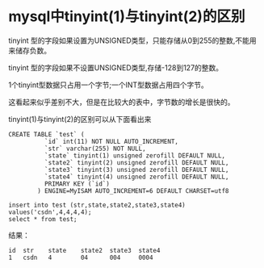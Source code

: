 # mysql中tinyint(1)与tinyint(2)的区别

tinyint 型的字段如果设置为UNSIGNED类型，只能存储从0到255的整数,不能用来储存负数。

tinyint 型的字段如果不设置UNSIGNED类型,存储-128到127的整数。 

1个tinyint型数据只占用一个字节;一个INT型数据占用四个字节。

这看起来似乎差别不大，但是在比较大的表中，字节数的增长是很快的。

tinyint(1)与tinyint(2)的区别可以从下面看出来

    CREATE TABLE `test` (                                    
              `id` int(11) NOT NULL AUTO_INCREMENT,                  
              `str` varchar(255) NOT NULL,                                       
              `state` tinyint(1) unsigned zerofill DEFAULT NULL,     
              `state2` tinyint(2) unsigned zerofill DEFAULT NULL,    
              `state3` tinyint(3) unsigned zerofill DEFAULT NULL,    
              `state4` tinyint(4) unsigned zerofill DEFAULT NULL,    
              PRIMARY KEY (`id`)                                     
            ) ENGINE=MyISAM AUTO_INCREMENT=6 DEFAULT CHARSET=utf8    
   
    insert into test (str,state,state2,state3,state4) values('csdn',4,4,4,4);  
    select * from test;  

结果：

    id  str    state    state2  state3  state4 
    1   csdn   4        04      004     0004 
